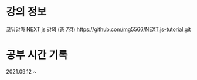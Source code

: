 # 강의 정보

코딩앙마 NEXT js 강의 (총 7강)
https://github.com/mg5566/NEXT.js-tutorial.git

# 공부 시간 기록
2021.09.12 ~ 
